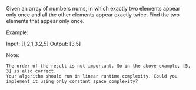 Given an array of numbers nums, in which exactly two elements appear only once and all the other elements appear exactly twice. Find the two elements that appear only once.

Example:


Input:  [1,2,1,3,2,5]
Output: [3,5]

Note:


	The order of the result is not important. So in the above example, [5, 3] is also correct.
	Your algorithm should run in linear runtime complexity. Could you implement it using only constant space complexity?

